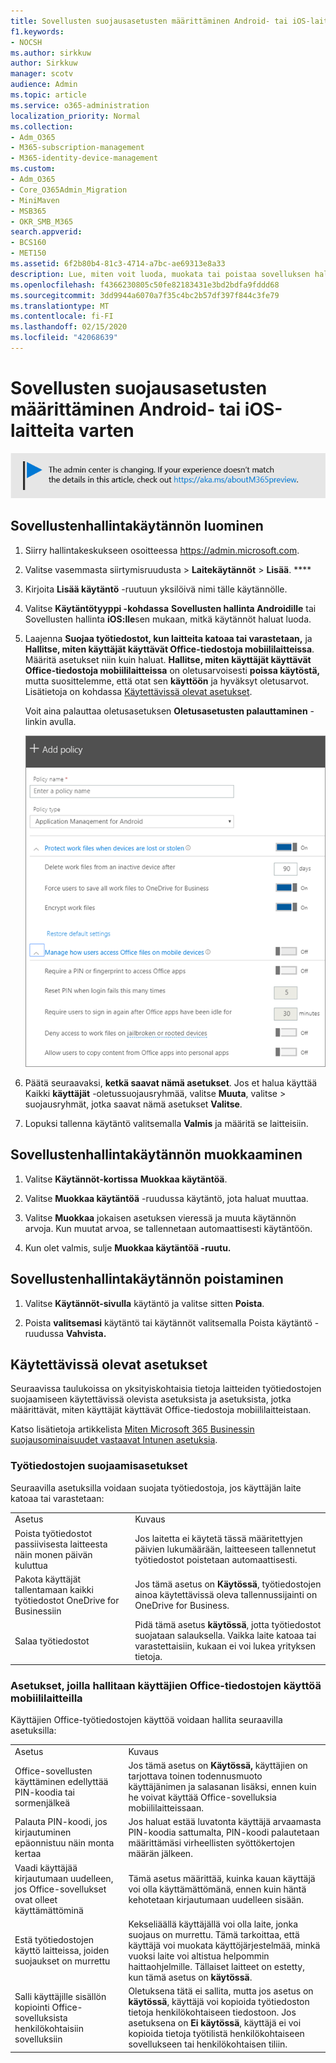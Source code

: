 ```yaml
---
title: Sovellusten suojausasetusten määrittäminen Android- tai iOS-laitteita varten
f1.keywords:
- NOCSH
ms.author: sirkkuw
author: Sirkkuw
manager: scotv
audience: Admin
ms.topic: article
ms.service: o365-administration
localization_priority: Normal
ms.collection:
- Adm_O365
- M365-subscription-management
- M365-identity-device-management
ms.custom:
- Adm_O365
- Core_O365Admin_Migration
- MiniMaven
- MSB365
- OKR_SMB_M365
search.appverid:
- BCS160
- MET150
ms.assetid: 6f2b80b4-81c3-4714-a7bc-ae69313e8a33
description: Lue, miten voit luoda, muokata tai poistaa sovelluksen hallintakäytännön ja suojata työtiedostoja Android- tai iOS-laitteissa.
ms.openlocfilehash: f4366230805c50fe82183431e3bd2bdfa9fddd68
ms.sourcegitcommit: 3dd9944a6070a7f35c4bc2b57df397f844c3fe79
ms.translationtype: MT
ms.contentlocale: fi-FI
ms.lasthandoff: 02/15/2020
ms.locfileid: "42068639"
---
```

# <a name="set-app-protection-settings-for-android-or-ios-devices"></a>Sovellusten suojausasetusten määrittäminen Android- tai iOS-laitteita varten

![Banner, joka https://aka.ms/aboutM365previewosoittaa .](../media/m365admincenterchanging.png)

## <a name="create-an-app-management-policy"></a>Sovellustenhallintakäytännön luominen

1. Siirry hallintakeskukseen osoitteessa <a href="https://go.microsoft.com/fwlink/p/?linkid=837890" target="_blank">https://admin.microsoft.com</a>. 
    
2. Valitse vasemmasta siirtymisruudusta \> **Laitekäytännöt** \> **Lisää**. ****
  
3. Kirjoita **Lisää käytäntö** -ruutuun yksilöivä nimi tälle käytännölle. 
    
4. Valitse **Käytäntötyyppi -kohdassa** **Sovellusten hallinta Androidille** tai Sovellusten hallinta **iOS:lle**sen mukaan, mitkä käytännöt haluat luoda. 
    
5. Laajenna **Suojaa työtiedostot, kun laitteita katoaa tai varastetaan,** ja **Hallitse, miten käyttäjät käyttävät Office-tiedostoja mobiililaitteissa**. Määritä asetukset niin kuin haluat. **Hallitse, miten käyttäjät käyttävät Office-tiedostoja mobiililaitteissa** on oletusarvoisesti **poissa käytöstä,** mutta suosittelemme, että otat sen **käyttöön** ja hyväksyt oletusarvot. Lisätietoja on kohdassa [Käytettävissä olevat asetukset](#available-settings). 
    
    Voit aina palauttaa oletusasetuksen **Oletusasetusten palauttaminen** -linkin avulla. 
    
    ![Screenshot of Create a policy with Application management for Android selected](../media/eabbe06d-ac0a-4f3a-8630-68c808b1e662.png)
  
6. Päätä seuraavaksi, **ketkä saavat nämä asetukset**. Jos et halua käyttää Kaikki **käyttäjät** -oletussuojausryhmää, valitse **Muuta**, valitse \> suojausryhmät, jotka saavat nämä asetukset **Valitse**.
    
7. Lopuksi tallenna käytäntö valitsemalla **Valmis** ja määritä se laitteisiin. 
    
## <a name="edit-an-app-management-policy"></a>Sovellustenhallintakäytännön muokkaaminen

1. Valitse **Käytännöt-kortissa** **Muokkaa käytäntöä**.
    
2. Valitse **Muokkaa käytäntöä** -ruudussa käytäntö, jota haluat muuttaa. 
    
3. Valitse **Muokkaa** jokaisen asetuksen vieressä ja muuta käytännön arvoja. Kun muutat arvoa, se tallennetaan automaattisesti käytäntöön.
    
4. Kun olet valmis, sulje **Muokkaa käytäntöä -ruutu.** 
    
## <a name="delete-an-app-management-policy"></a>Sovellustenhallintakäytännön poistaminen

1. Valitse **Käytännöt-sivulla** käytäntö ja valitse sitten **Poista**.
    
2. Poista **valitsemasi** käytäntö tai käytännöt valitsemalla Poista käytäntö -ruudussa **Vahvista.** 
    
## <a name="available-settings"></a>Käytettävissä olevat asetukset

Seuraavissa taulukoissa on yksityiskohtaisia tietoja laitteiden työtiedostojen suojaamiseen käytettävissä olevista asetuksista ja asetuksista, jotka määrittävät, miten käyttäjät käyttävät Office-tiedostoja mobiililaitteistaan.
  
 Katso lisätietoja artikkelista [Miten Microsoft 365 Businessin suojausominaisuudet vastaavat Intunen asetuksia](map-protection-features-to-intune-settings.md). 
  
### <a name="settings-that-protect-work-files"></a>Työtiedostojen suojaamisasetukset

Seuraavilla asetuksilla voidaan suojata työtiedostoja, jos käyttäjän laite katoaa tai varastetaan:
  
|||
|:-----|:-----|
|Asetus  <br/> |Kuvaus  <br/> |
|Poista työtiedostot passiivisesta laitteesta näin monen päivän kuluttua  <br/> |Jos laitetta ei käytetä tässä määritettyjen päivien lukumäärään, laitteeseen tallennetut työtiedostot poistetaan automaattisesti.  <br/> |
|Pakota käyttäjät tallentamaan kaikki työtiedostot OneDrive for Businessiin  <br/> |Jos tämä asetus on **Käytössä**, työtiedostojen ainoa käytettävissä oleva tallennussijainti on OneDrive for Business.  <br/> |
|Salaa työtiedostot  <br/> |Pidä tämä asetus **käytössä**, jotta työtiedostot suojataan salauksella. Vaikka laite katoaa tai varastettaisiin, kukaan ei voi lukea yrityksen tietoja.  <br/> |
   
### <a name="settings-that-control-how-users-access-office-files-on-mobile-devices"></a>Asetukset, joilla hallitaan käyttäjien Office-tiedostojen käyttöä mobiililaitteilla

Käyttäjien Office-työtiedostojen käyttöä voidaan hallita seuraavilla asetuksilla:
  
|||
|:-----|:-----|
|Asetus  <br/> |Kuvaus  <br/> |
|Office-sovellusten käyttäminen edellyttää PIN-koodia tai sormenjälkeä  <br/> |Jos tämä asetus on **Käytössä,** käyttäjien on tarjottava toinen todennusmuoto käyttäjänimen ja salasanan lisäksi, ennen kuin he voivat käyttää Office-sovelluksia mobiililaitteissaan.<br/> |
|Palauta PIN-koodi, jos kirjautuminen epäonnistuu näin monta kertaa  <br/> |Jos haluat estää luvatonta käyttäjä arvaamasta PIN-koodia sattumalta, PIN-koodi palautetaan määrittämäsi virheellisten syöttökertojen määrän jälkeen.  <br/> |
|Vaadi käyttäjää kirjautumaan uudelleen, jos Office-sovellukset ovat olleet käyttämättöminä  <br/> |Tämä asetus määrittää, kuinka kauan käyttäjä voi olla käyttämättömänä, ennen kuin häntä kehotetaan kirjautumaan uudelleen sisään.  <br/> |
|Estä työtiedostojen käyttö laitteissa, joiden suojaukset on murrettu  <br/> |Kekseliäällä käyttäjällä voi olla laite, jonka suojaus on murrettu. Tämä tarkoittaa, että käyttäjä voi muokata käyttöjärjestelmää, minkä vuoksi laite voi altistua helpommin haittaohjelmille. Tällaiset laitteet on estetty, kun tämä asetus on **käytössä**.  <br/> |
|Salli käyttäjille sisällön kopiointi Office-sovelluksista henkilökohtaisiin sovelluksiin  <br/> |Oletuksena tätä ei sallita, mutta jos asetus on **käytössä**, käyttäjä voi kopioida työtiedoston tietoja henkilökohtaiseen tiedostoon. Jos asetuksena on **Ei käytössä**, käyttäjä ei voi kopioida tietoja työtilistä henkilökohtaiseen sovellukseen tai henkilökohtaisen tiliin.  <br/> |
